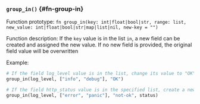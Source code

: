### `group_in()` {#fn-group-in}

Function prototype: `fn group_in(key: int|float|bool|str, range: list, new_value: int|float|bool|str|map|list|nil, new-key = "")`

Function description: If the `key` value is in the list `in`, a new field can be created and assigned the new value. If no new field is provided, the original field value will be overwritten

Example:

```python
# If the field log_level value is in the list, change its value to "OK"
group_in(log_level, ["info", "debug"], "OK")

# If the field http_status value is in the specified list, create a new status field with the value "not-ok"
group_in(log_level, ["error", "panic"], "not-ok", status)
```
